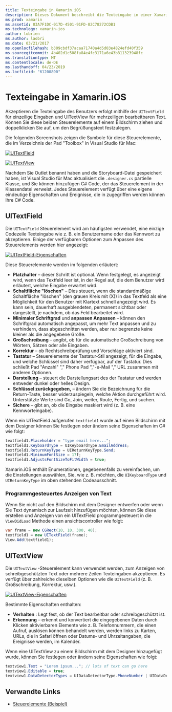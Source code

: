 ```yaml
---
title: Texteingabe in Xamarin.iOS
description: Dieses Dokument beschreibt die Texteingabe in einer Xamarin.iOS-app. Es erläutert die Verwendung von UITextField und UITextVIew sowohl programmgesteuert als auch in der iOS-Designer.
ms.prod: xamarin
ms.assetid: 03A7F1DC-017D-4501-91FD-82C78272CDB1
ms.technology: xamarin-ios
author: lobrien
ms.author: laobri
ms.date: 03/21/2017
ms.openlocfilehash: b309cbdf37acaa71740a4d5d03e4824efd40f359
ms.sourcegitcommit: 4b402d1c508fa84e4fc3171a6e43b811323948fc
ms.translationtype: MT
ms.contentlocale: de-DE
ms.lasthandoff: 04/23/2019
ms.locfileid: "61200890"
---
```

# <a name="text-input-in-xamarinios"></a>Texteingabe in Xamarin.iOS

Akzeptieren die Texteingabe des Benutzers erfolgt mithilfe der `UITextField` für einzeilige Eingaben und UITextView für mehrzeiligen bearbeitbaren Text. Können Sie diese beiden Steuerelemente auf einem Bildschirm ziehen und doppelklicken Sie auf, um den Begrüßungstext festzulegen.

Die folgenden Screenshots zeigen die Symbole für diese Steuerelemente, die im Verzeichnis der Pad "Toolbox" in Visual Studio für Mac:

 [![](text-input-images/image11a.png "UITextField")](text-input-images/image11a.png#lightbox)

 [![](text-input-images/image13a.png "UITextView")](text-input-images/image13a.png#lightbox)

Nachdem Sie Outlet benannt haben und die Storyboard-Datei gespeichert haben, ist Visual Studio für Mac aktualisiert die `.designer.cs` partielle Klasse, und Sie können hinzufügen C# Code, der das Steuerelement in der Klassendatei verweist. Jedes Steuerelement verfügt über eine eigene eindeutige Eigenschaften und Ereignisse, die in zugegriffen werden können Ihre C# Code.

 <a name="UITextField" />


## <a name="uitextfield"></a>UITextField

Die `UITextField` Steuerelement wird am häufigsten verwendet, eine einzige Codezeile Texteingabe wie z. B. ein Benutzername oder das Kennwort zu akzeptieren. Einige der verfügbaren Optionen zum Anpassen des Steuerelements werden hier angezeigt:

 [![](text-input-images/image15a.png "UITextField-Eigenschaften")](text-input-images/image15a.png#lightbox)

Diese Steuerelemente werden im folgenden erläutert:

-  **Platzhalter** – dieser Schritt ist optional. Wenn festgelegt, es angezeigt wird, wenn das Textfeld leer ist, in der Regel auf, die dem Benutzer wird erläutert, welche Eingabe erwartet wird.
-  **Schaltfläche "löschen"** – Dies steuert, wenn die standardmäßige Schaltfläche "löschen" (den grauen Kreis mit (X)) in das Textfeld als eine Möglichkeit für den Benutzer mit Klartext schnell angezeigt wird. Es kann sein, dauerhaft ausgeblendeten, permanent sichtbar oder dargestellt, je nachdem, ob das Feld bearbeitet wird.
-  **Minimaler Schriftgrad** und **anpassen Anpassen** – können den Schriftgrad automatisch angepasst, um mehr Text anpassen und zu verhindern, dass abgeschnitten werden, aber nur begrenzte keine kleiner als die angegebene Größe.
-  **Großschreibung** – angibt, ob für die automatische Großschreibung von Wörtern, Sätzen oder alle Eingaben.
-  **Korrektur** – ob Rechtschreibprüfung und Vorschläge aktiviert sind.
-  **Tastatur** – Steuerelemente der Tastatur-Stil angezeigt, für die Eingabe, und welche Schlüssel sind daher verfügbar, auf der Tastatur. Dies schließt Pad "Anzahl" "," Phone Pad ","-e-Mail "," URL zusammen mit anderen Optionen.
-  **Darstellung** – steuert die Darstellungsart des der Tastatur und werden entweder dunkel oder helles Design.
-  **Schlüssel zurückgegeben,** – ändern Sie die Bezeichnung für die Return-Taste, besser widerzuspiegeln, welche Aktion durchgeführt wird. Unterstützte Werte sind Go, Join, weiter, Route, Fertig, und suchen.
-  **Sichere** – gibt an, ob die Eingabe maskiert wird (z. B. eine Kennworteingabe).


Wenn ein UITextField aufgerufen `textfield1` wurde auf einen Bildschirm mit dem Designer können Sie festlegen oder ändern seine Eigenschaften im C# wie folgt:

```csharp
textfield1.Placeholder = "type email here...";
textfield1.KeyboardType = UIKeyboardType.EmailAddress;
textfield1.ReturnKeyType = UIReturnKeyType.Send;
textfield1.MinimumFontSize = 17f;
textfield1.AdjustsFontSizeToFitWidth = true;
```

Xamarin.iOS enthält Enumerationen, gegebenenfalls zu vereinfachen, um die Einstellungen auswählen, Sie, wie z. B. möchten, die `UIKeyboardType` und `UIReturnKeyType` im oben stehenden Codeausschnitt.

### <a name="display-text-programmatically"></a>Programmgesteuertes Anzeigen von Text

Wenn Sie nicht auf den Bildschirm mit dem Designer entwerfen oder wenn Sie Text dynamisch zur Laufzeit hinzufügen möchten, können Sie diese erstellen und Anzeigen von ein UITextField programmgesteuert in die `ViewDidLoad` Methode einen ansichtscontroller wie folgt:

```csharp
var frame = new CGRect(10, 10, 300, 40);
textfield1 = new UITextField(frame);
View.Add(textfield1);
```

 <a name="UITextView" />


## <a name="uitextview"></a>UITextView

Die `UITextView` -Steuerelement kann verwendet werden, zum Anzeigen von schreibgeschützten Text oder mehrere Zeilen Texteingaben akzeptieren. Es verfügt über zahlreiche dieselben Optionen wie die `UITextField` (z. B. Großschreibung, Korrektur, usw.).

 [![](text-input-images/image16a.png "UITextView-Eigenschaften")](text-input-images/image16a.png#lightbox)

Bestimmte Eigenschaften enthalten:

-  **Verhalten** : Legt fest, ob der Text bearbeitbar oder schreibgeschützt ist.
-  **Erkennung** – erkennt und konvertiert die eingegebenen Daten durch Klicken aktivierbaren Elemente wie z. B. Telefonnummern, die einen Aufruf, auslösen können behandelt werden, werden links zu Karten, URLs, die in Safari öffnen oder Datums- und Uhrzeitangaben, die Ereignisse werden, im Kalender.


Wenn eine UITextView zu einem Bildschirm mit dem Designer hinzugefügt wurde, können Sie festlegen oder ändern seine Eigenschaften wie folgt:

```csharp
textview1.Text = "Lorem ipsum..."; // lots of text can go here
textview1.Editable = true;
textview1.DataDetectorTypes = UIDataDetectorType.PhoneNumber | UIDataDetectorType.Link;
```



## <a name="related-links"></a>Verwandte Links

- [Steuerelemente (Beispiel)](https://developer.xamarin.com/samples/Controls/)

